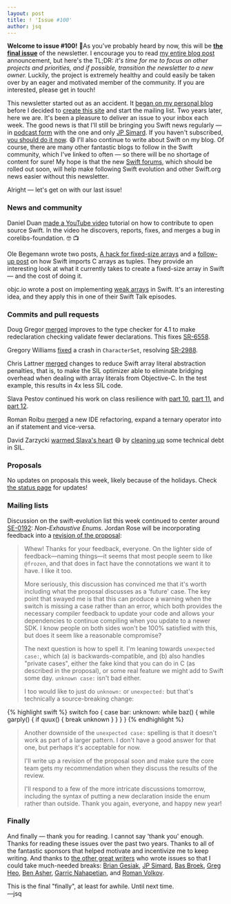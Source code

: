 ```yaml
---
layout: post
title: ! 'Issue #100'
author: jsq
---
```


**Welcome to issue #100!** 🎉As you've probably heard by now, this will be [**the final issue**](https://www.jessesquires.com/blog/swift-weekly-brief-hiatus/) of the newsletter. I encourage you to read [my entire blog post](https://www.jessesquires.com/blog/swift-weekly-brief-hiatus/) announcement, but here's the TL;DR: *it's time for me to focus on other projects and priorities, and if possible, transition the newsletter to a new owner.* Luckily, the project is extremely healthy and could easily be taken over by an eager and motivated member of the community. If you are interested, please get in touch!

This newsletter started out as an accident. It [began on my personal blog](https://www.jessesquires.com/blog/swift-open-source/) before I decided to [create this site](https://www.jessesquires.com/blog/new-weekly-brief/) and start the mailing list. Two years later, here we are. It's been a pleasure to deliver an issue to your inbox each week. The good news is that I'll still be bringing you Swift news regularly &mdash; in [podcast form](https://spec.fm/podcasts/swift-unwrapped) with the one and only [JP Simard](https://twitter.com/simjp). If you haven't subscribed, [you should do it now](https://itunes.apple.com/us/podcast/swift-unwrapped/id1209817203). 😄 I'll also continue to write about Swift on my blog. Of course, there are many other fantastic blogs to follow in the Swift community, which I've linked to often &mdash; so there will be no shortage of content for sure! My hope is that the new [Swift forums](https://forums.swift.org/t/discourse-rollout-re-schedule/7258), which should be rolled out soon, will help make following Swift evolution and other Swift.org news easier without this newsletter.

Alright &mdash; let's get on with our last issue!

<!--excerpt-->

### News and community

Daniel Duan [made a YouTube video](https://duan.ca/2017/12/23/contributing-to-open-source-foundation/) tutorial on how to contribute to open source Swift. In the video he discovers, reports, fixes, and merges a bug in corelibs-foundation. 🤓 📺

Ole Begemann wrote two posts, [A hack for fixed-size arrays](https://oleb.net/blog/2017/12/fixed-size-arrays/) and a [follow-up post](https://oleb.net/blog/2017/12/swift-imports-fixed-size-c-arrays-as-tuples/) on how Swift imports C arrays as tuples. They provide an interesting look at what it currently takes to create a fixed-size array in Swift &mdash; and the cost of doing it.

objc.io wrote a post on implementing [weak arrays](https://www.objc.io/blog/2017/12/28/weak-arrays/) in Swift. It's an interesting idea, and they apply this in one of their Swift Talk episodes.

### Commits and pull requests

Doug Gregor [merged](https://github.com/apple/swift/pull/13657) improves to the type checker for 4.1 to make redeclaration checking validate fewer declarations. This fixes [SR-6558](https://bugs.swift.org/browse/SR-6558).

Gregory Williams [fixed](https://github.com/apple/swift/pull/13676) a crash in `CharacterSet`, resolving [SR-2988](https://bugs.swift.org/browse/SR-2988).

Chris Lattner [merged](https://github.com/apple/swift/pull/13665) changes to reduce Swift array literal abstraction penalties, that is, to make the SIL optimizer able to eliminate bridging overhead when dealing with array literals from Objective-C. In the test example, this results in 4x less SIL code.

Slava Pestov continued his work on class resilience with [part 10](https://github.com/apple/swift/pull/13687), [part 11](https://github.com/apple/swift/pull/13689), and [part 12](https://github.com/apple/swift/pull/13718).

Roman Roibu [merged](https://github.com/apple/swift/pull/12554) a new IDE refactoring, expand a ternary operator into an if statement and vice-versa.

David Zarzycki [warmed Slava's heart](https://twitter.com/slava_pestov/status/946197170658541568) 😄 by [cleaning up](https://github.com/apple/swift/pull/13628) some technical debt in SIL.

### Proposals

No updates on proposals this week, likely because of the holidays. Check [the status page](https://apple.github.io/swift-evolution/) for updates!

### Mailing lists

Discussion on the swift-evolution list this week continued to center around [SE-0192](https://github.com/apple/swift-evolution/blob/master/proposals/0192-non-exhaustive-enums.md): *Non-Exhaustive Enums*. Jordan Rose will be incorporating feedback into a [revision of the proposal](https://lists.swift.org/pipermail/swift-evolution/Week-of-Mon-20180101/042480.html):

> Whew! Thanks for your feedback, everyone. On the lighter side of feedback—naming things—it seems that most people seem to like `@frozen`, and that does in fact have the connotations we want it to have. I like it too.
>
> More seriously, this discussion has convinced me that it's worth including what the proposal discusses as a 'future' case. The key point that swayed me is that this can produce a warning when the switch is missing a case rather than an error, which both provides the necessary compiler feedback to update your code and allows your dependencies to continue compiling when you update to a newer SDK. I know people on both sides won't be 100% satisfied with this, but does it seem like a reasonable compromise?
>
> The next question is how to spell it. I'm leaning towards `unexpected case:`, which (a) is backwards-compatible, and (b) also handles "private cases", either the fake kind that you can do in C (as described in the proposal), or some real feature we might add to Swift some day. `unknown case:` isn't bad either.
>
> I too would like to just do `unknown:` or `unexpected:` but that's technically a source-breaking change:

{% highlight swift %}
switch foo {
case bar:
  unknown:
  while baz() {
    while garply() {
      if quux() {
        break unknown
      }
    }
  }
}
{% endhighlight %}

> Another downside of the `unexpected case:` spelling is that it doesn't work as part of a larger pattern. I don't have a good answer for that one, but perhaps it's acceptable for now.
>
> I'll write up a revision of the proposal soon and make sure the core team gets my recommendation when they discuss the results of the review.
>
> I'll respond to a few of the more intricate discussions tomorrow, including the syntax of putting a new declaration inside the enum rather than outside. Thank you again, everyone, and happy new year!

### Finally

And finally &mdash; thank you for reading. I cannot say 'thank you' enough. Thanks for reading these issues over the past two years. Thanks to all of the fantastic sponsors that helped motivate and incentivize me to keep writing. And thanks to [the other great writers](https://swiftweekly.github.io/authors/) who wrote issues so that I could take much-needed breaks: [Brian Gesiak](https://twitter.com/modocache), [JP Simard](https://twitter.com/simjp), [Bas Broek](https://twitter.com/BasThomas), [Greg Heo](https://twitter.com/gregheo), [Ben Asher](https://twitter.com/benasher44), [Garric Nahapetian](https://twitter.com/garricn), and [Roman Volkov](https://twitter.com/volkovre).

This is the final "finally", at least for awhile. Until next time. <br/>&mdash;jsq
